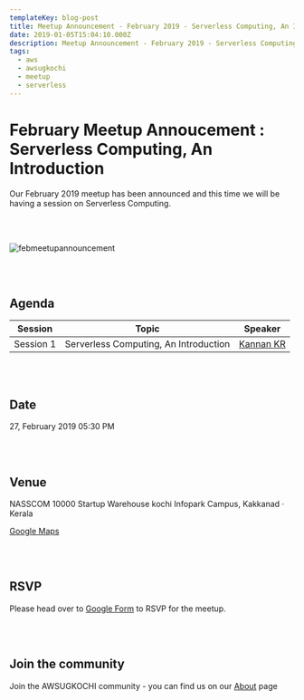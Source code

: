```yaml
---
templateKey: blog-post
title: Meetup Announcement - February 2019 - Serverless Computing, An Introduction
date: 2019-01-05T15:04:10.000Z
description: Meetup Announcement - February 2019 - Serverless Computing, An Introduction
tags:
  - aws
  - awsugkochi
  - meetup
  - serverless
---
```


# February Meetup Annoucement : Serverless Computing, An Introduction

Our February 2019 meetup has been announced and this time we will be having a session on Serverless Computing.

<br><br>

![febmeetupannouncement](/img/awsugkochi-meetup-annoucement-feb-2019.jpg)

<br><br>

## Agenda
|Session | Topic | Speaker |
| ------ | ------ |------ |
|Session 1  |Serverless Computing, An Introduction   | [Kannan KR](https://www.linkedin.com/in/krkannan1729/)

<br><br>
## Date
27, February 2019  05:30 PM

<br><br>
## Venue
NASSCOM 10000 Startup Warehouse kochi
Infopark Campus, Kakkanad · Kerala

[Google Maps](https://www.google.com/maps/search/?api=1&query=10.008035%2C76.362280)

<br><br>
## RSVP 
Please head over to [Google Form](https://goo.gl/forms/2IvLXUDxRBmgD1UP2) to RSVP for the meetup.

<br><br>
## Join the community
Join the AWSUGKOCHI community - you can find us on our [About](https://awsugkochi.in/about) page